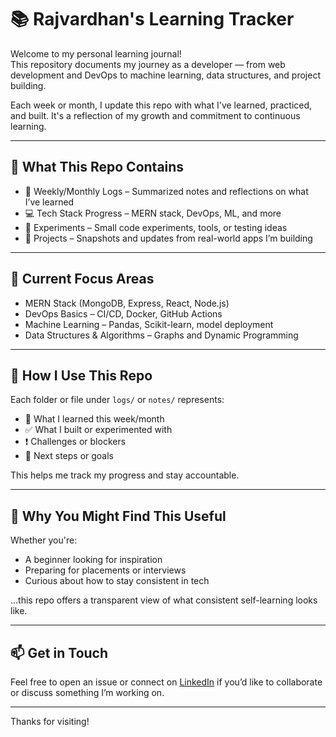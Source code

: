 # 📚 Rajvardhan's Learning Tracker

Welcome to my personal learning journal!  
This repository documents my journey as a developer — from web development and DevOps to machine learning, data structures, and project building.

Each week or month, I update this repo with what I've learned, practiced, and built. It's a reflection of my growth and commitment to continuous learning.

---

## 🚀 What This Repo Contains

- 📝 Weekly/Monthly Logs – Summarized notes and reflections on what I’ve learned
- 💻 Tech Stack Progress – MERN stack, DevOps, ML, and more
- 🧪 Experiments – Small code experiments, tools, or testing ideas
- 📂 Projects – Snapshots and updates from real-world apps I’m building

---

## 🎯 Current Focus Areas

- MERN Stack (MongoDB, Express, React, Node.js)
- DevOps Basics – CI/CD, Docker, GitHub Actions
- Machine Learning – Pandas, Scikit-learn, model deployment
- Data Structures & Algorithms – Graphs and Dynamic Programming

---

## 📅 How I Use This Repo

Each folder or file under `logs/` or `notes/` represents:
- 📌 What I learned this week/month
- ✅ What I built or experimented with
- ❗ Challenges or blockers
- 🔭 Next steps or goals

This helps me track my progress and stay accountable.

---

## 🤝 Why You Might Find This Useful

Whether you're:
- A beginner looking for inspiration
- Preparing for placements or interviews
- Curious about how to stay consistent in tech

…this repo offers a transparent view of what consistent self-learning looks like.

---

## 📫 Get in Touch

Feel free to open an issue or connect on [LinkedIn](https://www.linkedin.com/in/rajvardhan-bandgar/) if you’d like to collaborate or discuss something I’m working on.

---

Thanks for visiting!
